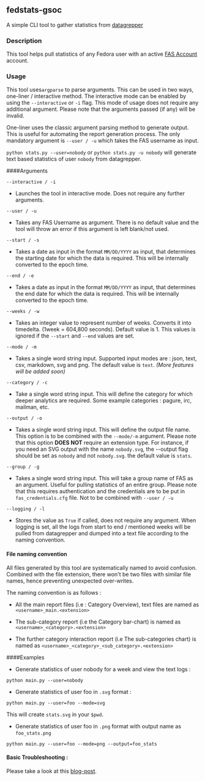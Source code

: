 ## fedstats-gsoc


A simple CLI tool to gather statistics from [datagrepper](https://apps.fedoraproject.org/datagrepper/)

### Description
This tool helps pull statistics of any Fedora user with an active [FAS Account](https://fedoraproject.org/wiki/Account_System) account.

### Usage

This tool uses`argparse` to parse arguments. This can be used in two ways, one-liner / interactive method.
The interactive mode can be enabled by using the `--interactive` or `-i` flag. This mode of usage does not require any additional argument. Please note that the arguments passed (if any) will be invalid.

One-liner uses the classic argument parsing method to generate output. This is useful for automating the report generation process. The only mandatory argument is `--user / -u` which takes the FAS username as input.

`python stats.py --user=nobody` or `python stats.py -u nobody` will generate text based statistics of user `nobody` from datagrepper.

####Arguments

`--interactive / -i`

* Launches the tool in interactive mode. Does not require any further arguments.

`--user / -u`

* Takes any FAS Username as argument. There is no default value and the tool will throw an error if this argument is left blank/not used.

`--start / -s`

* Takes a date as input in the format `MM/DD/YYYY` as input, that determines the starting date for which the data is required. This will be internally converted to the epoch time.

`--end / -e`

* Takes a date as input in the format `MM/DD/YYYY` as input, that determines the end date for which the data is required. This will be internally converted to the epoch time.

`--weeks / -w`

* Takes an integer value to represent number of weeks. Converts it into timedelta. (1week = 604,800 seconds). Default value is 1. This values is ignored if the `--start` and `--end` values are set.

`--mode / -m`

* Takes a single word string input. Supported input modes are : json, text, csv, markdown, svg and png. The default value is `text`. *(More features will be added soon)*

`--category / -c`

* Take a single word string input. This will define the category for which deeper analytics are required. Some example categories : pagure, irc, mailman, etc.

`--output / -o`

* Takes a single word string input. This will define the output file name. This option is to be combined with the `--mode/-m` argument. Please note that this option **DOES NOT** require an extension type. For instance, if you need an SVG output with the name `nobody.svg`, the --output flag should be set as `nobody` and not `nobody.svg`. the default value is `stats`.

`--group / -g`

* Takes a single word string input. This will take a group name of FAS as an argument. Useful for pulling statistics of an entire group. Please note that this requires authentication and the credentials are to be put in `fas_credentials.cfg` file. Not to be combined with `--user / -u`

`--logging / -l`

* Stores the value as `True` if called, does not require any argument. When logging is set, all the logs from start to end / mentioned weeks will be pulled from datagrepper and dumped into a text file according to the naming convention.

#### File naming convention

All files generated by this tool are systematically named to avoid confusion. Combined with the file extension, there won't
be two files with similar file names, hence preventing unexpected over-writes.

The naming convention is as follows :

* All the main report files (i.e : Category Overview), text files are named as `<username>_main.<extension>`

* The sub-category report (i.e the Category bar-chart) is named as `<username>_<category>.<extension>`

* The further category interaction report (i.e The sub-categories chart) is named as `<username>_<category>_<sub_category>.<extension>`


####Examples

* Generate statistics of user nobody for a week and view the text logs :

`python main.py --user=nobody`

* Generate statistics of user foo in `.svg` format :

`python main.py --user=foo --mode=svg`

This will create `stats.svg` in your `$pwd`.

* Generate statistics of user foo in `.png` format with output name as `foo_stats.png`

`python main.py --user=foo --mode=png --output=foo_stats`

#### Basic Troubleshooting :

Please take a look at this [blog-post](https://sachinwrites.xyz/2016/05/28/getting-fedstats-gsoc-production-ready/).
